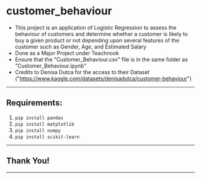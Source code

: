# customer_behaviour
- This project is an application of Logistic Regression to assess the behaviour of customers and determine whether a customer is likely to buy a given product or not depending upon several features of the customer such as Gender, Age, and Estimated Salary
- Done as a Major Project under Teachnook
- Ensure that the "Customer_Behaviour.csv" file is in the same folder as "Customer_Behaviour.ipynb"
- Credits to Denisa Dutca for the access to their Dataset ("https://www.kaggle.com/datasets/denisadutca/customer-behaviour")

---

## Requirements:
1. `pip install pandas`
2. `pip install matplotlib`
3. `pip install numpy`
4. `pip install scikit-learn`

---

## Thank You!

---
